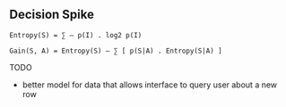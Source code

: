 ## Decision Spike

```
Entropy(S) = ∑ – p(I) . log2 p(I)

Gain(S, A) = Entropy(S) – ∑ [ p(S|A) . Entropy(S|A) ]
```

TODO

 - better model for data that allows interface to query user about a new row
